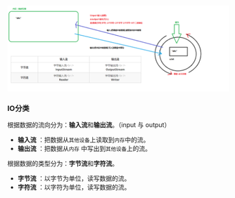 ![01_IO流的概念和分类](images/01_IO%E6%B5%81%E7%9A%84%E6%A6%82%E5%BF%B5%E5%92%8C%E5%88%86%E7%B1%BB.bmp)

### IO分类

根据数据的流向分为：**输入流**和**输出流**。（input 与 output）

* **输入流** ：把数据从`其他设备`上读取到`内存`中的流。 
* **输出流** ：把数据从`内存` 中写出到`其他设备`上的流。

根据数据的类型分为：**字节流**和**字符流**。

* **字节流** ：以字节为单位，读写数据的流。
* **字符流** ：以字符为单位，读写数据的流。